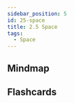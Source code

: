 ```yaml
---
sidebar_position: 5
id: 25-space
title: 2.5 Space
tags:
  - Space
---
```


## Mindmap





## Flashcards



